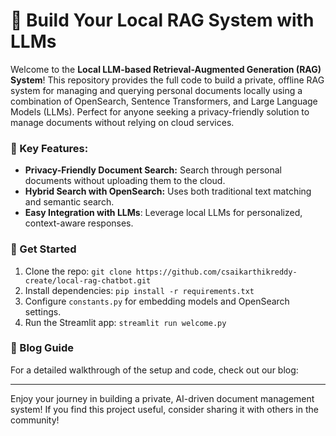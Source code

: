 # 📝 Build Your Local RAG System with LLMs

Welcome to the **Local LLM-based Retrieval-Augmented Generation (RAG) System**! This repository provides the full code to build a private, offline RAG system for managing and querying personal documents locally using a combination of OpenSearch, Sentence Transformers, and Large Language Models (LLMs). Perfect for anyone seeking a privacy-friendly solution to manage documents without relying on cloud services.

### 🌟 Key Features:
- **Privacy-Friendly Document Search:** Search through personal documents without uploading them to the cloud.
- **Hybrid Search with OpenSearch:** Uses both traditional text matching and semantic search.
- **Easy Integration with LLMs**: Leverage local LLMs for personalized, context-aware responses.

### 🚀 Get Started
1. Clone the repo: `git clone https://github.com/csaikarthikreddy-create/local-rag-chatbot.git`
2. Install dependencies: `pip install -r requirements.txt`
3. Configure `constants.py` for embedding models and OpenSearch settings.
4. Run the Streamlit app: `streamlit run welcome.py`

### 📘 Blog Guide
For a detailed walkthrough of the setup and code, check out our blog:



---

Enjoy your journey in building a private, AI-driven document management system! If you find this project useful, consider sharing it with others in the community!
